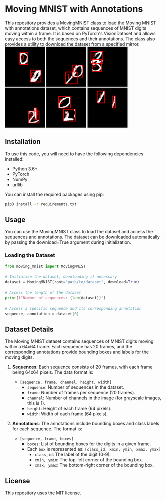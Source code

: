 # Moving MNIST with Annotations
This repository provides a MovingMNIST class to load the Moving MNIST with annotations dataset, which contains sequences of MNIST digits moving within a frame. It is based on PyTorch's VisionDataset and allows easy access to both the sequences and their annotations. The class also provides a utility to download the dataset from a specified mirror.
![Alt text](images/seq0.gif)
![Alt text](images/seq1.gif)
![Alt text](images/seq2.gif)
![Alt text](images/seq3.gif)
![Alt text](images/seq4.gif)
![Alt text](images/seq5.gif)

## Installation
To use this code, you will need to have the following dependencies installed:
* Python 3.6+
* PyTorch
* NumPy
* urllib

You can install the required packages using pip:

```bash
pip3 install -r requirements.txt
```
    
    
## Usage
You can use the MovingMNIST class to load the dataset and access the sequences and annotations. The dataset can be downloaded automatically by passing the download=True argument during initialization.
    
### Loading the Dataset
```python
from moving_mnist import MovingMNIST

# Initialize the dataset, downloading if necessary
dataset = MovingMNIST(root='path/to/dataset', download=True)

# Access the length of the dataset
print(f"Number of sequences: {len(dataset)}")

# Access a specific sequence and its corresponding annotation
sequence, annotation = dataset[0]
```
    

## Dataset Details
The Moving MNIST dataset contains sequences of MNIST digits moving within a 64x64 frame. Each sequence has 20 frames, and the corresponding annotations provide bounding boxes and labels for the moving digits.

1. **Sequences**: Each sequence consists of 20 frames, with each frame being 64x64 pixels. The data format is:
    * ```[sequence, frame, channel, height, width]```
        * ```sequence```: Number of sequences in the dataset.
        * ```frame```: Number of frames per sequence (20 frames).
        * ```channel```: Number of channels in the image (for grayscale images, this is 1).
        * ```height```: Height of each frame (64 pixels).
        * ```width```: Width of each frame (64 pixels).

2. **Annotations**: The annotations include bounding boxes and class labels for each sequence. The format is:
    * ```[sequence, frame, boxes]```
        * ```boxes```: List of bounding boxes for the digits in a given frame.
        * Each ```box``` is represented as: ```[class_id, xmin, ymin, xmax, ymax]```
            * ```class_id```: The label of the digit (0-9).
            * ```xmin, ymin```: The top-left corner of the bounding box.
            * ```xmax, ymax```: The bottom-right corner of the bounding box.


## License
This repository uses the MIT license.